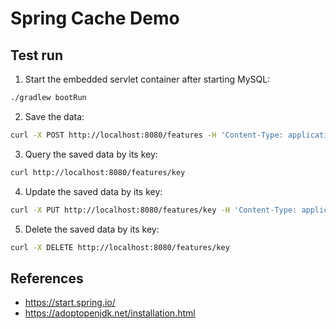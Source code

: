 # Spring Cache Demo

## Test run

1. Start the embedded servlet container after starting MySQL:
```bash
./gradlew bootRun
```

2. Save the data:
```bash
curl -X POST http://localhost:8080/features -H 'Content-Type: application/json' -d '{"featureKey":"key", "featureValue": "value"}'
```

3. Query the saved data by its key:
```bash
curl http://localhost:8080/features/key
```

4. Update the saved data by its key:
```bash
curl -X PUT http://localhost:8080/features/key -H 'Content-Type: application/json' -d '{"featureValue": "updatedValue"}'
```

5. Delete the saved data by its key:
```bash
curl -X DELETE http://localhost:8080/features/key
```

## References
* https://start.spring.io/
* https://adoptopenjdk.net/installation.html
